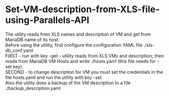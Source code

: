 # Set-VM-description-from-XLS-file-using-Parallels-API
The utility reads from XLS names and description of VM and get from MariaDB name of its host.<br/>
Before using the utility, first configure the configuration YAML file ./xls-db_conf.yaml<br/>
FIRST - run with key -get - utility reads from XLS VMs and description; then reads from MariaDB VM Hosts and write ./hosts.yaml (this file needs for -set key).<br/>
SECOND - to change description for VM you must set the credentials in the file hosts.yaml and run the utility with key -set<br/>
Also the utility does a backup of the VM description to a file ./backup_description.yaml<br/>
